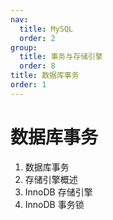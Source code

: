 ```yaml
---
nav:
  title: MySQL
  order: 2
group:
  title: 事务与存储引擎
  order: 8
title: 数据库事务
order: 1
---
```


# 数据库事务

1. 数据库事务
2. 存储引擎概述
3. InnoDB 存储引擎
4. InnoDB 事务锁
